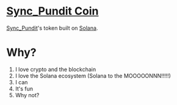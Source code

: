 # [Sync_Pundit Coin](https://github.com/Sync-Pundit/Sync_Pundit-Coin/)

[Sync_Pundit](https://syncpundit.com/)'s token built on [Solana](https://solana.com/).


# Why?
1. I love crypto and the blockchain
2. I love the Solana ecosystem (Solana to the MOOOOONNN!!!!!)
3. I can
4. It's fun
5. Why not?
